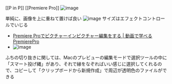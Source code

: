 
[[P in P]] [[Premiere Pro]]
![image](https://gyazo.com/66030803752ad7076212072c40e15958/thumb/1000)

単純に、画像を上に重ねて置けば良い
![image](https://gyazo.com/4b38fc33066c4607556637feab6c1d55/thumb/1000)
サイズはエフェクトコントロールでいじる
- [Premiere Proでピクチャーインピクチャー編集をする | 動画で学べるPremierePro](https://jmplanning.net/premire/204.html)
- ![image](https://gyazo.com/cb89d70478f8322307d3e485e03935ec/thumb/1000)

ふちの切り抜きに関しては、Macのプレビューの編集モードで選択ツールの中に「スマート投げ縄」があり、それで縁をなぞればいい感じに選択してくれるので、コピーして「クリップボードから新規作成」で周辺が透明色のファイルができる
